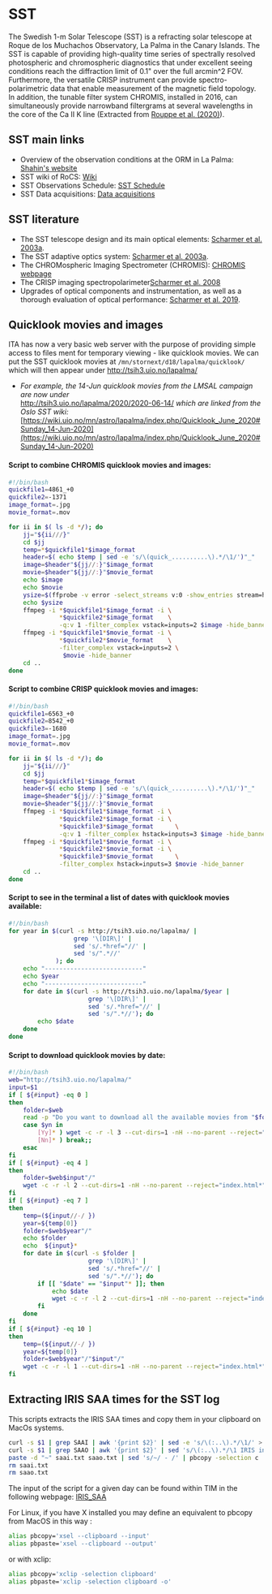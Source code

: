 # SST

The Swedish 1-m Solar Telescope (SST) is a refracting solar telescope at Roque de los Muchachos Observatory, La Palma in the Canary Islands.
The SST is capable of providing high-quality time series of spectrally resolved photospheric and chromospheric diagnostics that under excellent seeing conditions reach the diffraction limit of 0.1" over the full arcmin^2 FOV. Furthermore, the versatile CRISP instrument can provide spectro-polarimetric data that enable measurement of the magnetic field topology. In addition, the tunable filter system CHROMIS, installed in 2016, can simultaneously provide narrowband filtergrams at several wavelengths in the core of the Ca II K line (Extracted from [Rouppe et al. (2020)](https://ui.adsabs.harvard.edu/abs/2020arXiv200514175R/abstract)).

## SST main links

- Overview of the observation conditions at the ORM in La Palma: [Shahin's website](https://shahin.website/sst/)
- SST wiki of RoCS: [Wiki](https://wiki.uio.no/mn/astro/lapalma/)
- SST Observations Schedule: [SST Schedule](https://dubshen.astro.su.se/wiki/index.php/Observations_schedule_2019)
- SST Data acquisitions: [Data acquisitions](https://dubshen.astro.su.se/wiki/index.php/Data_acquisitions)

## SST literature

- The SST telescope design and its main optical elements: [Scharmer et al. 2003a](https://ui.adsabs.harvard.edu/abs/2003SPIE.4853..341S/abstract).
- The SST adaptive optics system: [Scharmer et al. 2003a](https://ui.adsabs.harvard.edu/abs/2003SPIE.4853..370S/abstract).
- The CHROMospheric Imaging Spectrometer (CHROMIS): [CHROMIS webpage](https://dubshen.astro.su.se/wiki/index.php/CHROMIS) 
- The CRISP imaging spectropolarimeter[Scharmer et al. 2008](https://ui.adsabs.harvard.edu/abs/2008ApJ...689L..69S/abstract)
- Upgrades of optical components and instrumentation, as well as a thorough evaluation of optical performance: [Scharmer et al. 2019](https://ui.adsabs.harvard.edu/abs/2019A%26A...626A..55S/abstract).


## Quicklook movies and images

ITA has now a very basic web server with the purpose of providing simple access to files ment for temporary viewing - like quicklook movies. 
We can put the SST quicklook movies at `/mn/stornext/d18/lapalma/quicklook/` which will then appear under http://tsih3.uio.no/lapalma/
- _For example, the 14-Jun quicklook movies from the LMSAL campaign are now under_    
 http://tsih3.uio.no/lapalma/2020/2020-06-14/
_which are linked from the Oslo SST wiki:_ 
 [https://wiki.uio.no/mn/astro/lapalma/index.php/Quicklook_June_2020#Sunday_14-Jun-2020](https://wiki.uio.no/mn/astro/lapalma/index.php/Quicklook_June_2020#Sunday_14-Jun-2020)

#### Script to combine CHROMIS quicklook movies and images:
```bash
#!/bin/bash
quickfile1=4861_+0
quickfile2=-1371
image_format=.jpg
movie_format=.mov

for ii in $( ls -d */); do
    jj="${ii///}"
    cd $jj
    temp=*$quickfile1*$image_format
    header=$( echo $temp | sed -e 's/\(quick_..........\).*/\1/')"_"
    image=$header"${jj//:}"$image_format 
    movie=$header"${jj//:}"$movie_format
    echo $image 
    echo $movie         
    ysize=$(ffprobe -v error -select_streams v:0 -show_entries stream=height -of csv=s=x:p=0 *$quickfile1*$image_format)
    echo $ysize
    ffmpeg -i *$quickfile1*$image_format -i \
              *$quickfile2*$image_format    \
              -q:v 1 -filter_complex vstack=inputs=2 $image -hide_banner    
    ffmpeg -i *$quickfile1*$movie_format -i \
              *$quickfile2*$movie_format    \
              -filter_complex vstack=inputs=2 \
               $movie -hide_banner    
    cd ..       
done
```

#### Script to combine CRISP quicklook movies and images:
```bash
#!/bin/bash
quickfile1=6563_+0
quickfile2=8542_+0
quickfile3=-1680
image_format=.jpg
movie_format=.mov

for ii in $( ls -d */); do
    jj="${ii///}"
    cd $jj
    temp=*$quickfile1*$image_format
    header=$( echo $temp | sed -e 's/\(quick_..........\).*/\1/')"_"
    image=$header"${jj//:}"$image_format 
    movie=$header"${jj//:}"$movie_format
    ffmpeg -i *$quickfile1*$image_format -i \
              *$quickfile2*$image_format -i \
              *$quickfile3*$image_format      \
              -q:v 1 -filter_complex hstack=inputs=3 $image -hide_banner    
    ffmpeg -i *$quickfile1*$movie_format -i \
              *$quickfile2*$movie_format -i \
              *$quickfile3*$movie_format      \
              -filter_complex hstack=inputs=3 $movie -hide_banner    
    cd ..       
done
```

#### Script to see in the terminal a list of dates with quicklook movies available:
```bash
#!/bin/bash                                                                                                                    
for year in $(curl -s http://tsih3.uio.no/lapalma/ |
                  grep '\[DIR\]' |
                  sed 's/.*href="//' |
                  sed 's/".*//'
             ); do
    echo "---------------------------"
    echo $year
    echo "---------------------------"
    for date in $(curl -s http://tsih3.uio.no/lapalma/$year |
                      grep '\[DIR\]' |
                      sed 's/.*href="//' |
                      sed 's/".*//'); do
        echo $date
    done
done
```
#### Script to download quicklook movies by date:
```bash
#!/bin/bash                                                                                                                                                   
web="http://tsih3.uio.no/lapalma/"
input=$1
if [ ${#input} -eq 0 ]
then
    folder=$web
    read -p "Do you want to download all the available movies from "$folder" [y/n]: " yn
    case $yn in
        [Yy]* ) wget -c -r -l 3 --cut-dirs=1 -nH --no-parent --reject="index.html*" $folder;;
        [Nn]* ) break;;
    esac
fi
if [ ${#input} -eq 4 ]
then
    folder=$web$input"/"
    wget -c -r -l 2 --cut-dirs=1 -nH --no-parent --reject="index.html*" $folder
fi
if [ ${#input} -eq 7 ]
then
    temp=(${input//-/ })
    year=${temp[0]}
    folder=$web$year"/"
    echo $folder
    echo  ${input}*
    for date in $(curl -s $folder |
                      grep '\[DIR\]' |
                      sed 's/.*href="//' |
                      sed 's/".*//'); do
        if [[ "$date" == "$input"* ]]; then
            echo $date
            wget -c -r -l 2 --cut-dirs=1 -nH --no-parent --reject="index.html*" $folder"/"$date
        fi
    done
fi
if [ ${#input} -eq 10 ]
then
    temp=(${input//-/ })
    year=${temp[0]}
    folder=$web$year"/"$input"/"
    wget -c -r -l 1 --cut-dirs=1 -nH --no-parent --reject="index.html*" $folder
fi
```

## Extracting IRIS SAA times for the SST log

This scripts extracts the IRIS SAA times and copy them in your clipboard on MacOs systems.
```bash
curl -s $1 | grep SAAI | awk '{print $2}' | sed -e 's/\(:..\).*/\1/' > saai.txt
curl -s $1 | grep SAAO | awk '{print $2}' | sed 's/\(:..\).*/\1 IRIS in SAA <br\>/'  > saao.txt
paste -d "~" saai.txt saao.txt | sed 's/~/ - /' | pbcopy -selection c
rm saai.txt
rm saao.txt
```
The input of the script for a given day can be found within TIM in the following webpage:
[IRIS_SAA](https://iris.lmsal.com/health-safety/timeline/)

For Linux, if you have X installed you may define an equivalent to pbcopy from MacOS in this way :
```bash
alias pbcopy='xsel --clipboard --input'
alias pbpaste='xsel --clipboard --output'
```
or with xclip:
```bash
alias pbcopy='xclip -selection clipboard'
alias pbpaste='xclip -selection clipboard -o'
```
